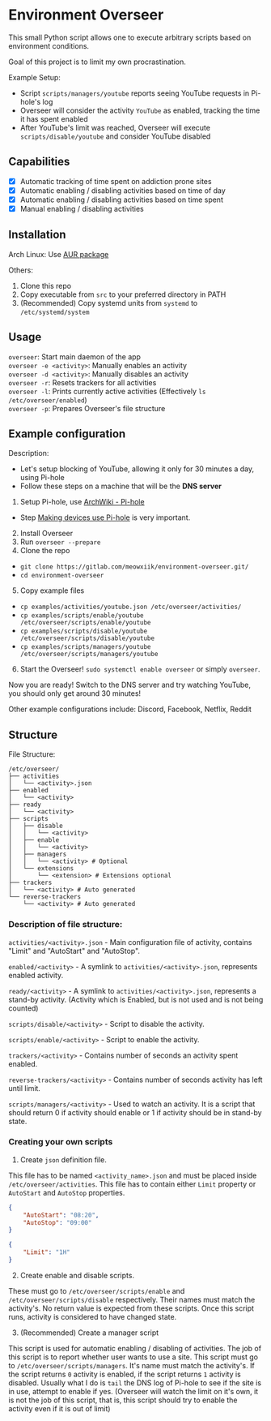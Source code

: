 # Environment Overseer

This small Python script allows one to execute arbitrary scripts based on environment conditions.

Goal of this project is to limit my own procrastination.

Example Setup:
 - Script `scripts/managers/youtube` reports seeing YouTube requests in Pi-hole's log
 - Overseer will consider the activity `YouTube` as enabled, tracking the time it has spent enabled
 - After YouTube's limit was reached, Overseer will execute `scripts/disable/youtube`
 and consider YouTube disabled

## Capabilities

* [X] Automatic tracking of time spent on addiction prone sites
* [X] Automatic enabling / disabling activities based on time of day
* [X] Automatic enabling / disabling activities based on time spent
* [X] Manual enabling / disabling activities

## Installation

Arch Linux:
Use [AUR package](https://aur.archlinux.org/packages/environment-overseer-git/)

Others:
1. Clone this repo
2. Copy executable from `src` to your preferred directory in PATH
3. (Recommended) Copy systemd units from `systemd` to `/etc/systemd/system`

## Usage

`overseer`: Start main daemon of the app   
`overseer -e <activity>`: Manually enables an activity  
`overseer -d <activity>`: Manually disables an activity  
`overseer -r`: Resets trackers for all activities  
`overseer -l`: Prints currently active activities (Effectively `ls /etc/overseer/enabled`)  
`overseer -p`: Prepares Overseer's file structure

## Example configuration

Description:
 * Let's setup blocking of YouTube, allowing it only for 30 minutes a day, using Pi-hole
 * Follow these steps on a machine that will be the **DNS server**

1. Setup Pi-hole, use [ArchWiki - Pi-hole](https://wiki.archlinux.org/index.php/Pi-hole)
 - Step [Making devices use Pi-hole](https://wiki.archlinux.org/index.php/Pi-hole#Making_devices_use_Pi-hole) is very important.
2. Install Overseer
3. Run `overseer --prepare`
4. Clone the repo
 - `git clone https://gitlab.com/meowxiik/environment-overseer.git/`
 - `cd environment-overseer`
5. Copy example files
 - `cp examples/activities/youtube.json /etc/overseer/activities/`
 - `cp examples/scripts/enable/youtube /etc/overseer/scripts/enable/youtube`
 - `cp examples/scripts/disable/youtube /etc/overseer/scripts/disable/youtube`
 - `cp examples/scripts/managers/youtube /etc/overseer/scripts/managers/youtube`
6. Start the Overseer! `sudo systemctl enable overseer` or simply `overseer`.

Now you are ready!
Switch to the DNS server and try watching YouTube, you should only get around 30 minutes!

Other example configurations include: Discord, Facebook, Netflix, Reddit

## Structure

File Structure:
```
/etc/overseer/
├── activities
│   └── <activity>.json
├── enabled
│   └── <activity>
├── ready
│   └── <activity>
├── scripts
│   ├── disable
│   │   └── <activity>
│   ├── enable
│   │   └── <activity>
│   ├── managers 
│   │   └── <activity> # Optional
│   └── extensions
│       └── <extension> # Extensions optional
├── trackers
│   └── <activity> # Auto generated
└── reverse-trackers
    └── <activity> # Auto generated
```

### Description of file structure:

`activities/<activity>.json` - 
Main configuration file of activity, contains "Limit" and "AutoStart" and "AutoStop".

`enabled/<activity>` -
A symlink to `activities/<activity>.json`, represents enabled activity.

`ready/<activity>` -
A symlink to `activities/<activity>.json`, represents a stand-by activity.
(Activity which is Enabled, but is not used and is not being counted)

`scripts/disable/<activity>` - 
Script to disable the activity.

`scripts/enable/<activity>` - 
Script to enable the activity.

`trackers/<activity>` -
 Contains number of seconds an activity spent enabled.

`reverse-trackers/<activity>` -
 Contains number of seconds activity has left until limit.

`scripts/managers/<activity>` -
Used to watch an activity. It is a script that should return 0 if activity should enable
or 1 if activity should be in stand-by state.

### Creating your own scripts

1. Create `json` definition file.   

This file has to be named `<activity_name>.json` and must be placed inside `/etc/overseer/activities`.
This file has to contain either `Limit` property or `AutoStart` and `AutoStop` properties.

```json
{
	"AutoStart": "08:20",
	"AutoStop": "09:00"
}
```

```json
{
	"Limit": "1H"
}
```

2. Create enable and disable scripts.  

These must go to `/etc/overseer/scripts/enable` and `/etc/overseer/scripts/disable` respectively.
Their names must match the activity's.
No return value is expected from these scripts.
Once this script runs, activity is considered to have changed state.

3. (Recommended) Create a manager script

This script is used for automatic enabling / disabling of activities.
The job of this script is to report whether user wants to use a site.
This script must go to `/etc/overseer/scripts/managers`.
It's name must match the activity's.
If the script returns `0` activity is enabled, if the script returns `1` activity is disabled.
Usually what I do is `tail` the DNS log of Pi-hole to see if the site is in use, attempt to enable if yes.
(Overseer will watch the limit on it's own, it is not the job of this script, that is, 
this script should try to enable the activity even if it is out of limit)
